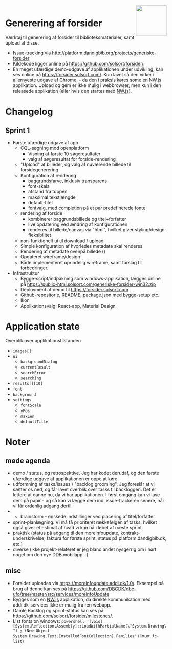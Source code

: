 <img src=https://forsider.solsort.com/icon.png width=96 height=96 align=right>

# Generering af forsider

Værktøj til generering af forsider til biblioteksmaterialer, samt upload af disse.

- Issue-tracking via <http://platform.dandigbib.org/projects/generiske-forsider>
- Kildekode ligger online på <https://github.com/solsort/forsider/>.
- En meget ufærdige demo-udgave af applikationen under udvikling, kan ses online på <https://forsider.solsort.com/>. Kun lavet så den virker i allernyeste udgave af Chrome, - da den i praksis køres some en NW.js applikation. Upload og gem er ikke mulig i webbrowser, men kun i den releasede applikation (eller hvis den startes med [NW.js](https://nwjs.io)).

# Changelog
## Sprint 1

- Første ufærdige udgave af app
  - CQL-søgning mod openplatform 
    - Visning af første 10 søgeresultater 
    - valg af søgeresultat for forside-rendering
  - "Upload" af billeder, og valg af nuværende billede til forsidegenerering
  - Konfiguration af rendering
    - baggrundsfarve, inklusiv transparens
    - font-skala
    - afstand fra toppen
    - maksimal tekstlængde
    - default-titel
    - fontvalg, med completion på et par predefinerede fonte
  - rendering af forside
    - kombinerer baggrundsbillede og titel+forfatter
    - live opdatering ved ændring af konfigurationen
    - renderes til billede/canvas via "html", hvilket giver styling/design-fleksibilitet
  - non-funktionelt ui til download / upload
  - Simple konfiguration af hvorledes metadata skal renderes
  - Rendering af metadate ovenpå billede ()
  - Opdateret wireframe/design
  - Både implementeret oprindelig wireframe, samt forslag til forbedringer.
- Infrastruktur
  - Bygge-script/indpakning som windows-applikation, lægges online på <https://public-html.solsort.com/generiske-forsider-win32.zip>
  - Deployment af demo til <https://forsider.solsort.com>
  - Github-repositorie, README, package.json med bygge-setup etc.
  - Ikon
  - Applikationsvalg: React-app, Material Design

# Application state

Overblik over applikationstilstanden

- `images[]`
- `ui`
    - `backgroundDialog`
    - `currentResult`
    - `searchError`
    - `searching`
- `results[][10]`
- `font`
- `background`
- `settings`
    - `fontScale`
    - `yPos`
    - `maxLen`
    - `defaultTitle`

# Noter

## møde agenda


- demo / status, og retrospektive.  Jeg har kodet derudaf, og den første ufærdige udgave af applikationen er oppe at køre.
- udformning af tasks/issues / "backlog grooming".  Jeg foreslår at vi sætter os ned, og får lavet overblik over tasks til backloggen.  Det er lettere at danne nu, da vi har applikationen.  I først omgang kan vi lave dem på papir - og så kan vi lægge dem indi issue-trackeren senere, når vi får ordenlig adgang dertil.
- + brainstorm - ønskede indstillinger ved placering af titel/forfatter
- sprint-planlægning.  Vi må få prioriteret rækkefølgen af tasks, hvilket også giver et estimat af hvad vi kan nå i løbet af næste sprint.
- praktisk (status på adgang til den moreinfoupdate, kontrakt-underskrivelse, faktura for første sprint, status på platform.dandigbib.dk, etc.)
- diverse (ikke projekt-relateret er jeg bland andet nysgerrig om i hørt noget om den nye DDB mobilapp...)


## misc

- Forsider uploades via <https://moreinfoupdate.addi.dk/1.0/>. Eksempel på brug af denne kan ses på <https://github.com/DBCDK/dbc-ufo/tree/master/src/services/moreinfoUpdate>
- Bygges som en [NW.js](https://nwjs.io) applikation, da direkte kommunikation med addi.dk-services ikke er mulig fra ren webapp.
- Gamle Backlog og sprint-status kan ses på <https://github.com/solsort/forsider/milestones/>.
- List fonts on windows: `powershell '[void] [System.Reflection.Assembly]::LoadWithPartialName(\"System.Drawing\") ; (New-Object System.Drawing.Text.InstalledFontCollection).Families'` (linux: `fc-list`)


